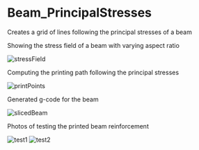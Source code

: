 # Beam_PrincipalStresses
Creates a grid of lines following the principal stresses of a beam

Showing the stress field of a beam with varying aspect ratio

![stressField](https://user-images.githubusercontent.com/68777522/218185969-1a442e92-fa37-43b7-b9f1-1b50b9d58d31.jpg)

Computing the printing path following the principal stresses

![printPoints](https://user-images.githubusercontent.com/68777522/218185966-e4728e70-af8e-4ba3-801c-01a486ea9cf5.jpg)

Generated g-code for the beam

![slicedBeam](https://user-images.githubusercontent.com/68777522/218185973-4308542b-274f-4501-8ea2-4b784192536a.jpg)

Photos of testing the printed beam reinforcement

![test1](https://user-images.githubusercontent.com/68777522/218185961-f4684faf-d087-4d90-a472-d37aff604d00.jpg)
![test2](https://user-images.githubusercontent.com/68777522/218185963-8c8aadfe-3879-44f5-8ba6-fa6ee2d47786.jpg)
